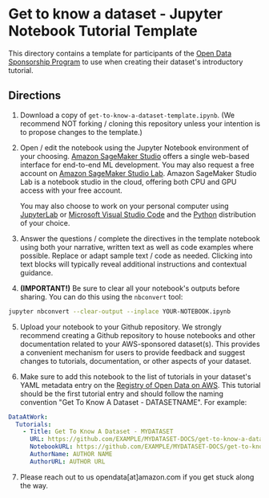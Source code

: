 # Get to know a dataset - Jupyter Notebook Tutorial Template

This directory contains a template for participants of the [Open Data Sponsorship Program](https://opendata.aws/) to use when creating their dataset's introductory tutorial.

## Directions
1. Download a copy of `get-to-know-a-dataset-template.ipynb`. (We recommend NOT forking / cloning this repository unless your intention is to propose changes to the template.)

2. Open / edit the notebook using the Jupyter Notebook environment of your choosing. [Amazon SageMaker Studio](https://aws.amazon.com/sagemaker-ai/studio/) offers a single web-based interface for end-to-end ML development. You may also request a free account on [Amazon SageMaker Studio Lab](https://studiolab.sagemaker.aws/). Amazon SageMaker Studio Lab is a notebook studio in the cloud, offering both CPU and GPU access with your free account.

   You may also choose to work on your personal computer using [JupyterLab](https://jupyter.org/) or [Microsoft Visual Studio Code](https://code.visualstudio.com/) and the [Python](https://www.python.org/) distribution of your choice.

3. Answer the questions / complete the directives in the template notebook using both your narrative, written text as well as code examples where possible. Replace or adapt sample text / code as needed. Clicking into text blocks will typically reveal additional instructions and contextual guidance.

4. **(IMPORTANT!)** Be sure to clear all your notebook's outputs before sharing. You can do this using the `nbconvert` tool:

```sh
jupyter nbconvert --clear-output --inplace YOUR-NOTEBOOK.ipynb
```

5. Upload your notebook to your Github repository. We strongly recommend creating a Github repository to house notebooks and other documentation related to your AWS-sponsored dataset(s). This provides a convenient mechanism for users to provide feedback and suggest changes to tutorials, documentation, or other aspects of your dataset.

6. Make sure to add this notebook to the list of tutorials in your dataset's YAML metadata entry on the [Registry of Open Data on AWS](https://github.com/awslabs/open-data-registry/). This tutorial should be the first tutorial entry and should follow the naming convention "Get To Know A Dataset - DATASETNAME". For example:

```yaml
DataAtWork:
  Tutorials:
    - Title: Get To Know A Dataset - MYDATASET
      URL: https://github.com/EXAMPLE/MYDATASET-DOCS/get-to-know-a-dataset-MYDATASET.ipynb
      NotebookURL: https://github.com/EXAMPLE/MYDATASET-DOCS/get-to-know-a-dataset-MYDATASET.ipynb
      AuthorName: AUTHOR NAME
      AuthorURL: AUTHOR URL
```

7. Please reach out to us opendata\[at\]amazon.com if you get stuck along the way.